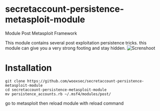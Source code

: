 # secretaccount-persistence-metasploit-module
Module Post Metasploit Framework

This module contains several post exploitation persistence tricks.
this module can give you a very strong footing and stay hidden.
![Screnshoot](https://github.com/wooxsec/secretaccount-persistence-metasploit-module/blob/main/1.png)

# Installation

```
git clone https://github.com/wooxsec/secretaccount-persistence-metasploit-module
cd secretaccount-persistence-metasploit-module
mv persistence_accounts.rb ~/.msf4/modules/post/
```
go to metasploit then reload module with reload command
